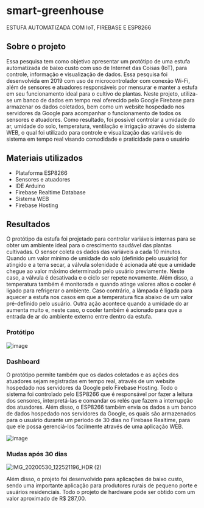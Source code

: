 # smart-greenhouse
ESTUFA AUTOMATIZADA COM IoT, FIREBASE E ESP8266

## Sobre o projeto
Essa pesquisa tem como objetivo apresentar um protótipo de uma estufa automatizada de baixo custo com uso de Internet das Coisas (IoT), para controle, informação e visualização de dados. Essa pesquisa foi desenvolvida em 2019 com uso de microcontrolador com conexão Wi-Fi, além de sensores e atuadores responsáveis por mensurar e manter a estufa em seu funcionamento ideal para o cultivo de plantas. Neste projeto, utiliza-se um banco de dados em tempo real oferecido pelo Google Firebase para armazenar os dados coletados, bem como um website hospedado nos servidores da Google para acompanhar o funcionamento de todos os sensores e atuadores. Como resultado, foi possível controlar a umidade do ar, umidade do solo, temperatura, ventilação e irrigação através do sistema WEB, o qual foi utilizado para controle e visualização das variáveis do sistema em tempo real visando comodidade e praticidade para o usuário

## Materiais utilizados
*  Plataforma ESP8266
*  Sensores e atuadores
*  IDE Arduino
*  Firebase Realtime Database
*  Sistema WEB
*  Firebase Hosting

## Resultados
O protótipo da estufa foi projetado para controlar variáveis 
internas para se obter um ambiente ideal para o crescimento saudável das plantas cultivadas. O sensor coleta os dados das variáveis a cada 10 minutos. Quando um valor mínimo de umidade do solo (definido pelo usuário) for atingido e a terra secar, a válvula solenidade é acionada até que a umidade chegue ao valor máximo determinado pelo usuário previamente. Neste caso, a válvula é desativada e o ciclo ser repete novamente. Além disso, a temperatura também é monitorada e quando atinge valores altos o cooler é ligado para refrigerar o ambiente. Caso contrário, a lâmpada é ligada para aquecer a estufa nos casos em que a temperatura fica abaixo de um valor pré-definido pelo usuário. Outra ação acontece quando a umidade do ar aumenta muito e, neste caso, o cooler também é acionado para que a entrada de ar do ambiente externo entre dentro da estufa.

### Protótipo
![image](https://user-images.githubusercontent.com/26224729/172183875-3f825291-07d3-4d6c-9e97-82cb18cd01b9.png)


### Dashboard
O protótipo permite também que os dados coletados e as ações dos atuadores sejam registradas em tempo real, através de um website hospedado nos servidores da Google pelo Firebase Hosting. Todo o sistema foi controlado pelo ESP8266 que é responsável por fazer a leitura dos sensores, interpretá-las e comandar os relés que fazem a interrupção dos atuadores. Além disso, o ESP8266 também envia os dados a um banco de dados hospedado nos servidores da Google, os quais são armazenados para o usuário durante um período de 30 dias no Firebase Realtime, para que ele possa gerenciá-los facilmente através de uma aplicação WEB.


![image](https://user-images.githubusercontent.com/26224729/172183758-8e4a847c-902f-45c9-a015-3cd338910067.png)


### Mudas após 30 dias
![IMG_20200530_122521196_HDR (2)](https://user-images.githubusercontent.com/26224729/172184588-c7b9b696-f3ea-48f5-a1e9-7fdb4bcf8264.jpg)

Além disso, o projeto foi desenvolvido para aplicações de baixo custo, sendo uma importante aplicação para produtores rurais de pequeno porte e usuários residenciais. Todo o projeto de hardware pode ser obtido com um valor aproximado de R$ 287,00.


